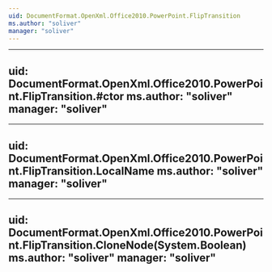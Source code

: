 ```yaml
---
uid: DocumentFormat.OpenXml.Office2010.PowerPoint.FlipTransition
ms.author: "soliver"
manager: "soliver"
---
```


---
uid: DocumentFormat.OpenXml.Office2010.PowerPoint.FlipTransition.#ctor
ms.author: "soliver"
manager: "soliver"
---

---
uid: DocumentFormat.OpenXml.Office2010.PowerPoint.FlipTransition.LocalName
ms.author: "soliver"
manager: "soliver"
---

---
uid: DocumentFormat.OpenXml.Office2010.PowerPoint.FlipTransition.CloneNode(System.Boolean)
ms.author: "soliver"
manager: "soliver"
---
